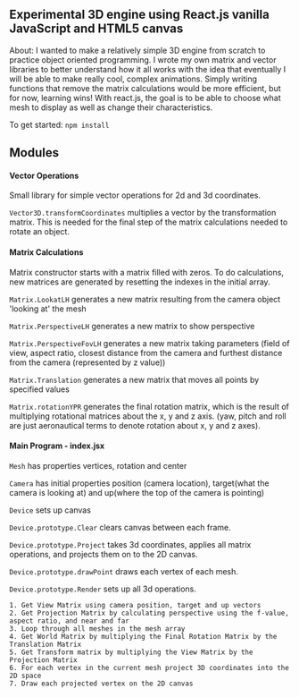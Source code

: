 ## **Experimental 3D engine using React.js vanilla JavaScript and HTML5 canvas**
About: I wanted to make a relatively simple 3D engine from scratch to practice object oriented programming. I wrote my own matrix and vector libraries to better understand how it all works with the idea that eventually I will be able to make really cool, complex animations. Simply writing functions that remove the matrix calculations would be more efficient, but for now, learning wins! With react.js, the goal is to be able to choose what mesh to display as well as change their characteristics.


To get started:
`npm install`

## **Modules**
#### Vector Operations
  Small library for simple vector operations for 2d and 3d coordinates.

  `Vector3D.transformCoordinates` multiplies a vector by the transformation matrix. This is needed for the final step of the matrix calculations needed to rotate an object.

#### Matrix Calculations
Matrix constructor starts with a matrix filled with zeros. To do calculations, new matrices are generated by resetting the indexes in the initial array.

  `Matrix.LookatLH` generates a new matrix resulting from the camera object 'looking at' the mesh

  `Matrix.PerspectiveLH` generates a new matrix to show perspective

  `Matrix.PerspectiveFovLH` generates a new matrix taking parameters (field of view, aspect ratio, closest distance from the camera and furthest distance from the camera (represented by z value))

  `Matrix.Translation` generates a new matrix that moves all points by specified values

  `Matrix.rotationYPR` generates the final rotation matrix, which is the result of multiplying rotational matrices about the x, y and z axis. (yaw, pitch and roll are just aeronautical terms to denote rotation about x, y and z axes).

#### Main Program - index.jsx
   `Mesh` has properties vertices, rotation and center

   `Camera` has initial properties position (camera location), target(what the camera is looking at) and up(where the top of the camera is pointing)

   `Device` sets up canvas

   `Device.prototype.Clear` clears canvas between each frame.

   `Device.prototype.Project` takes 3d coordinates, applies all matrix operations, and projects them on to the 2D canvas.

   `Device.prototype.drawPoint` draws each vertex of each mesh.

   `Device.prototype.Render` sets up all 3d operations.

    1. Get View Matrix using camera position, target and up vectors
    2. Get Projection Matrix by calculating perspective using the f-value, aspect ratio, and near and far
    3. Loop through all meshes in the mesh array
    4. Get World Matrix by multiplying the Final Rotation Matrix by the Translation Matrix
    5. Get Transform matrix by multiplying the View Matrix by the Projection Matrix
    6. For each vertex in the current mesh project 3D coordinates into the 2D space
    7. Draw each projected vertex on the 2D canvas
